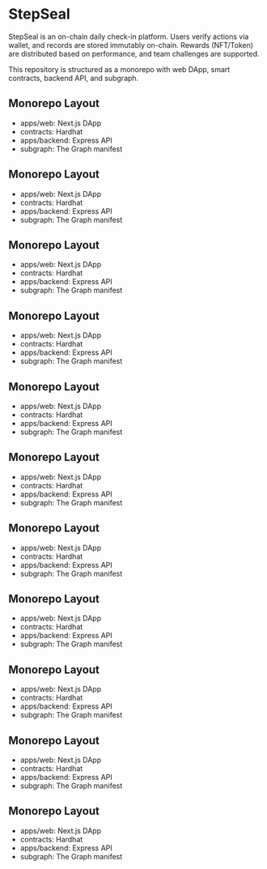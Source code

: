 # StepSeal

StepSeal is an on-chain daily check-in platform. Users verify actions via wallet, and records are stored immutably on-chain. Rewards (NFT/Token) are distributed based on performance, and team challenges are supported.

This repository is structured as a monorepo with web DApp, smart contracts, backend API, and subgraph.

## Monorepo Layout
- apps/web: Next.js DApp
- contracts: Hardhat
- apps/backend: Express API
- subgraph: The Graph manifest

## Monorepo Layout
- apps/web: Next.js DApp
- contracts: Hardhat
- apps/backend: Express API
- subgraph: The Graph manifest

## Monorepo Layout
- apps/web: Next.js DApp
- contracts: Hardhat
- apps/backend: Express API
- subgraph: The Graph manifest

## Monorepo Layout
- apps/web: Next.js DApp
- contracts: Hardhat
- apps/backend: Express API
- subgraph: The Graph manifest

## Monorepo Layout
- apps/web: Next.js DApp
- contracts: Hardhat
- apps/backend: Express API
- subgraph: The Graph manifest

## Monorepo Layout
- apps/web: Next.js DApp
- contracts: Hardhat
- apps/backend: Express API
- subgraph: The Graph manifest

## Monorepo Layout
- apps/web: Next.js DApp
- contracts: Hardhat
- apps/backend: Express API
- subgraph: The Graph manifest

## Monorepo Layout
- apps/web: Next.js DApp
- contracts: Hardhat
- apps/backend: Express API
- subgraph: The Graph manifest

## Monorepo Layout
- apps/web: Next.js DApp
- contracts: Hardhat
- apps/backend: Express API
- subgraph: The Graph manifest

## Monorepo Layout
- apps/web: Next.js DApp
- contracts: Hardhat
- apps/backend: Express API
- subgraph: The Graph manifest

## Monorepo Layout
- apps/web: Next.js DApp
- contracts: Hardhat
- apps/backend: Express API
- subgraph: The Graph manifest
